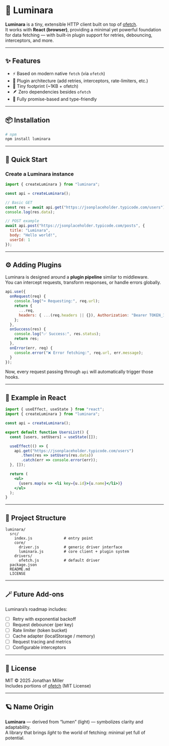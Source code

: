 # 🌌 Luminara

**Luminara** is a tiny, extensible HTTP client built on top of [ofetch](https://github.com/unjs/ofetch).  
It works with **React (browser)**, providing a minimal yet powerful foundation for data fetching — with built-in plugin support for retries, debouncing, interceptors, and more.

---

## ✨ Features

- ⚡ Based on modern native `fetch` (via `ofetch`)  
- 🔌 Plugin architecture (add retries, interceptors, rate-limiters, etc.)  
- 💎 Tiny footprint (~1KB + ofetch)  
- 🪶 Zero dependencies besides `ofetch`  
- 🔁 Fully promise-based and type-friendly  

---

## 📦 Installation

```bash
# npm
npm install luminara
```

---

## 🚀 Quick Start

### Create a Luminara instance

```js
import { createLuminara } from "luminara";

const api = createLuminara();

// Basic GET
const res = await api.get("https://jsonplaceholder.typicode.com/users");
console.log(res.data);

// POST example
await api.post("https://jsonplaceholder.typicode.com/posts", {
  title: "Luminara",
  body: "Hello world!",
  userId: 1
});
```

---

## ⚙️ Adding Plugins

Luminara is designed around a **plugin pipeline** similar to middleware.  
You can intercept requests, transform responses, or handle errors globally.

```js
api.use({
  onRequest(req) {
    console.log("➡️ Requesting:", req.url);
    return {
      ...req,
      headers: { ...(req.headers || {}), Authorization: "Bearer TOKEN_123" }
    };
  },
  onSuccess(res) {
    console.log("✅ Success:", res.status);
    return res;
  },
  onError(err, req) {
    console.error("❌ Error fetching:", req.url, err.message);
  }
});
```

Now, every request passing through `api` will automatically trigger those hooks.

---

## 🌈 Example in React

```jsx
import { useEffect, useState } from "react";
import { createLuminara } from "luminara";

const api = createLuminara();

export default function UsersList() {
  const [users, setUsers] = useState([]);

  useEffect(() => {
    api.get("https://jsonplaceholder.typicode.com/users")
       .then(res => setUsers(res.data))
       .catch(err => console.error(err));
  }, []);

  return (
    <ul>
      {users.map(u => <li key={u.id}>{u.name}</li>)}
    </ul>
  );
}
```

---

## 🧩 Project Structure

```
luminara/
  src/
    index.js              # entry point
    core/
      driver.js           # generic driver interface
      luminara.js         # core client + plugin system
    drivers/
      ofetch.js           # default driver
  package.json
  README.md
  LICENSE
```

---

## 🪄 Future Add-ons

Luminara’s roadmap includes:

- [ ] Retry with exponential backoff  
- [ ] Request debouncer (per key)  
- [ ] Rate limiter (token bucket)  
- [ ] Cache adapter (localStorage / memory)  
- [ ] Request tracing and metrics  
- [ ] Configurable interceptors  

---

## 🧠 License

MIT © 2025 Jonathan Miller  
Includes portions of [ofetch](https://github.com/unjs/ofetch) (MIT License)

---

## 🪐 Name Origin

**Luminara** — derived from “lumen” (light) — symbolizes clarity and adaptability.  
A library that brings *light* to the world of fetching: minimal yet full of potential.